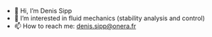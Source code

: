 - 👋 Hi, I’m Denis Sipp
- 👀 I’m interested in fluid mechanics (stability analysis and control)
- 📫 How to reach me: denis.sipp@onera.fr

<!---
denissipp/denissipp is a ✨ special ✨ repository because its `README.md` (this file) appears on your GitHub profile.
You can click the Preview link to take a look at your changes.
--->
